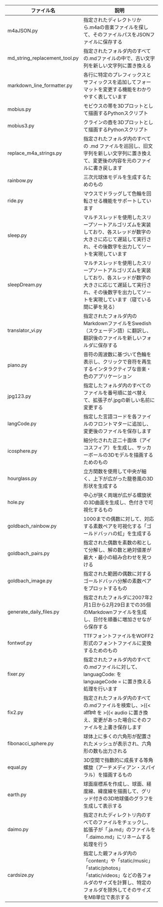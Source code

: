 | ファイル名               | 説明                                                         |
|-------------------------|--------------------------------------------------------------|
| m4aJSON.py               | 指定されたディレクトリから.m4aの音楽ファイルを探して、そのファイルパスをJSONファイルに保存する |
| md_string_replacement_tool.py | 指定されたフォルダ内のすべての.mdファイルの中で、古い文字列を新しい文字列に置き換える |
| markdown_line_formatter.py | 各行に特定のプレフィックスとサフィックスを追加してフォーマットを変更する機能をわかりやすく表しています |
| mobius.py                | モビウスの帯を3Dプロットとして描画するPythonスクリプト |
| mobius3.py               | クラインの壺を3Dプロットとして描画するPythonスクリプト |
| replace_m4a_strings.py   | 指定されたフォルダ内のすべての .md ファイルを巡回し、旧文字列を新しい文字列に置き換えて、変更後の内容を元のファイルに書き戻します |
| rainbow.py               | 三次元球体モデルを生成するためのもの |
| ride.py                  | マウスでドラッグして色輪を回転させる機能をサポートしています |
| sleep.py                 | マルチスレッドを使用したスリープソートアルゴリズムを実装しており、各スレッドが数字の大きさに応じて遅延して実行され、その後数字を出力してソートを実現しています |
| sleepDream.py            | マルチスレッドを使用したスリープソートアルゴリズムを実装しており、各スレッドが数字の大きさに応じて遅延して実行され、その後数字を出力してソートを実現しています（寝ている間に夢を見る） |
| translator_vi.py         | 指定されたフォルダ内のMarkdownファイルをSwedish（スウェーデン語）に翻訳し、翻訳後のファイルを新しいフォルダに保存する |
| piano.py                 | 音符の周波数に基づいて色輪を表示し、クリックで音符を再生するインタラクティブな音楽・色のアプリケーション |
| jpg123.py                | 指定したフォルダ内のすべてのファイルを番号順に並べ替えて、拡張子が.jpgの新しい名前に変更する |
| langCode.py              | 指定した言語コードを各ファイルのフロントマターに追加し、変更後のファイルを保存します |
| icosphere.py             | 細分化された正二十面体（アイコスフィア）を生成し、サッカーボールの3Dモデルを描画するためのもの |
| hourglass.py             | 立方関数を使用して中央が細く、上下が広がった龍巻風の3D形状を生成する |
| hole.py                  | 中心が狭く両端が広がる螺旋状の3D曲面を生成し、色付きで可視化するもの |
| goldbach_rainbow.py      | 1000までの偶数に対して、対応する素数ペアを可視化する「ゴールドバッハの虹」を生成する |
| goldbach_pairs.py        | 指定された偶数を素数の和として分解し、解の数と絶対値差が最大・最小の組み合わせを見つける |
| goldbach_image.py        | 指定された範囲の偶数に対するゴールドバッハ分解の素数ペアをプロットするもの |
| generate_daily_files.py  | 指定されたフォルダに2007年2月1日から2月29日までの35個のMarkdownファイルを生成し、日付を順番に増加させながら保存する |
| fontwof.py               | TTFフォントファイルをWOFF2形式のフォントファイルに変換するためのもの |
| fixer.py                 | 指定されたフォルダ内のすべての.mdファイルに対して、languagCode: を languageCode = に置き換える処理を行います |
| fix2.py                  | 指定されたフォルダ内のすべての.mdファイルを検索し、>{{< ऑडियो を >{{< audio に置き換え、変更があった場合にそのファイルを上書き保存します |
| fibonacci_sphere.py      | 球体上に多くの六角形が配置されたメッシュが表示され、六角形の数も出力される |
| equal.py                 | 3D空間で指数的に成長する等角螺旋（アーチメディアン・スパイラル）を描画するもの |
| earth.py                 | 球面座標系を作成し、球面、経度線、緯度線を描画して、グリッド付きの3D地球儀のグラフを生成して表示する |
| daimo.py                 | 指定されたディレクトリ内のすべてのファイルをチェックし、拡張子が「.ja.md」のファイルを「.daimo.md」にリネームする処理を行う |
| cardsize.py              | 指定した親フォルダ内の「content」や「static/music」「static/photos」「static/videos」などの各フォルダのサイズを計算し、特定のフォルダを除外してそのサイズをMB単位で表示する |

